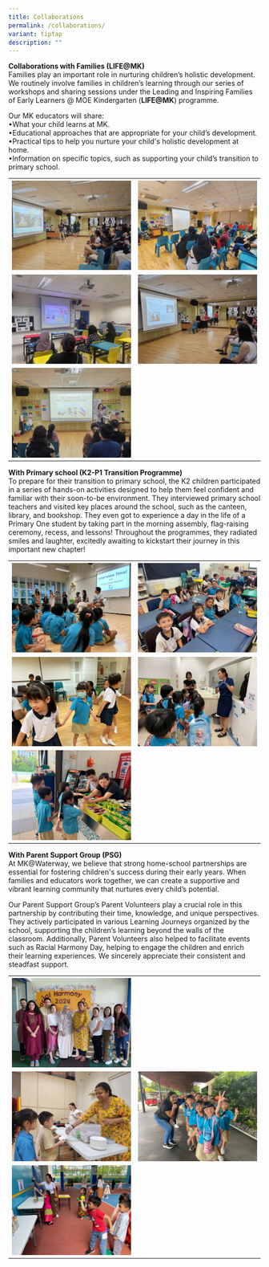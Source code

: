```yaml
---
title: Collaborations
permalink: /collaborations/
variant: tiptap
description: ""
---
```

<p><strong>Collaborations with Families (LIFE@MK)</strong>
<br>Families play an important role in nurturing children’s holistic development.
We routinely involve families in children’s learning through our series
of workshops and sharing sessions under the Leading and Inspiring Families
of Early Learners @ MOE Kindergarten (<strong>LIFE@MK</strong>) programme.</p>
<p></p>
<p>Our MK educators will share:
<br>•What your child learns at MK.
<br>•Educational approaches that are appropriate for your child’s development.
<br>•Practical tips to help you nurture your child's holistic development
at home.&nbsp;
<br>•Information on specific topics, such as supporting your child’s transition
to primary school.</p>
<table style="minWidth: 50px">
<colgroup>
<col>
<col>
</colgroup>
<tbody>
<tr>
<th rowspan="1" colspan="1">
<div class="isomer-image-wrapper">
<img style="width: 100%" height="auto" width="100%" alt="" src="/images/MK/With_Families_1.jpg">
</div>
</th>
<th rowspan="1" colspan="1">
<div class="isomer-image-wrapper">
<img style="width: 100%" height="auto" width="100%" alt="" src="/images/MK/With_Families_2.jpg">
</div>
</th>
</tr>
<tr>
<td rowspan="1" colspan="1">
<div class="isomer-image-wrapper">
<img style="width: 100%" height="auto" width="100%" alt="" src="/images/MK/With_Families_3.jpg">
</div>
</td>
<td rowspan="1" colspan="1">
<div class="isomer-image-wrapper">
<img style="width: 100%" height="auto" width="100%" alt="" src="/images/MK/With_Families_4.jpg">
</div>
</td>
</tr>
<tr>
<td rowspan="1" colspan="1">
<div class="isomer-image-wrapper">
<img style="width: 100%" height="auto" width="100%" alt="" src="/images/MK/With_Families_5.jpg">
</div>
</td>
<td rowspan="1" colspan="1">
<p></p>
</td>
</tr>
</tbody>
</table>
<p><strong>With Primary school (K2-P1 Transition Programme)</strong>
<br>To prepare for their transition to primary school, the K2 children participated
in a series of hands-on activities designed to help them feel confident
and familiar with their soon-to-be environment. They interviewed primary
school teachers and visited key places around the school, such as the canteen,
library, and bookshop. They even got to experience a day in the life of
a Primary One student by taking part in the morning assembly, flag-raising
ceremony, recess, and lessons! Throughout the programmes, they radiated
smiles and laughter, excitedly awaiting to kickstart their journey in this
important new chapter!</p>
<table style="minWidth: 50px">
<colgroup>
<col>
<col>
</colgroup>
<tbody>
<tr>
<th rowspan="1" colspan="1">
<div class="isomer-image-wrapper">
<img style="width: 100%" height="auto" width="100%" alt="" src="/images/MK/Primary_School_Photo_1.jpg">
</div>
</th>
<th rowspan="1" colspan="1">
<div class="isomer-image-wrapper">
<img style="width: 100%" height="auto" width="100%" alt="" src="/images/MK/Primary_School_Photo_2.jpg">
</div>
</th>
</tr>
<tr>
<td rowspan="1" colspan="1">
<div class="isomer-image-wrapper">
<img style="width: 100%" height="auto" width="100%" alt="" src="/images/MK/Primary_School_Photo_3.jpg">
</div>
</td>
<td rowspan="1" colspan="1">
<div class="isomer-image-wrapper">
<img style="width: 100%" height="auto" width="100%" alt="" src="/images/MK/Primary_School_Photo_4.jpg">
</div>
</td>
</tr>
<tr>
<td rowspan="1" colspan="1">
<div class="isomer-image-wrapper">
<img style="width: 100%" height="auto" width="100%" alt="" src="/images/MK/Primary_School_Photo_5.jpg">
</div>
</td>
<td rowspan="1" colspan="1">
<p></p>
</td>
</tr>
</tbody>
</table>
<p><strong>With Parent Support Group (PSG)</strong>
<br>At MK@Waterway, we believe that strong home-school partnerships are essential
for fostering children's success during their early years. When families
and educators work together, we can create a supportive and vibrant learning
community that nurtures every child’s potential.</p>
<p>Our Parent Support Group’s Parent Volunteers play a crucial role in this
partnership by contributing their time, knowledge, and unique perspectives.
They actively participated in various Learning Journeys organized by the
school, supporting the children’s learning beyond the walls of the classroom.
Additionally, Parent Volunteers also helped to facilitate events such as
Racial Harmony Day, helping to engage the children and enrich their learning
experiences. We sincerely appreciate their consistent and steadfast support.</p>
<table style="minWidth: 50px">
<colgroup>
<col>
<col>
</colgroup>
<tbody>
<tr>
<th rowspan="1" colspan="1">
<div class="isomer-image-wrapper">
<img style="width: 100%" height="auto" width="100%" alt="" src="/images/MK/PSG_1.jpg">
</div>
</th>
<th rowspan="1" colspan="1">
<div class="isomer-image-wrapper">
<img style="width: 100%" height="auto" width="100%" alt="" src="/images/MK/PSG_2.jpg">
</div>
</th>
</tr>
<tr>
<td rowspan="1" colspan="1">
<div class="isomer-image-wrapper">
<img style="width: 100%" height="auto" width="100%" alt="" src="/images/MK/PSG_3.jpg">
</div>
</td>
<td rowspan="1" colspan="1">
<div class="isomer-image-wrapper">
<img style="width: 100%" height="auto" width="100%" alt="" src="/images/MK/PSG_4.jpg">
</div>
</td>
</tr>
<tr>
<td rowspan="1" colspan="1">
<div class="isomer-image-wrapper">
<img style="width: 100%" height="auto" width="100%" alt="" src="/images/MK/PSG_5.jpg">
</div>
</td>
<td rowspan="1" colspan="1">
<p></p>
</td>
</tr>
</tbody>
</table>
<p></p>
<p></p>
<p></p>